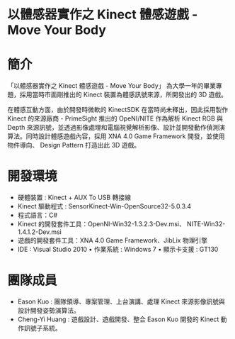 # 以體感器實作之 Kinect 體感遊戲 - Move Your Body


# 簡介
「以體感器實作之 Kinect 體感遊戲 - Move Your Body」 為大學一年的畢業專題，採用當時市面剛推出的 Kinect 裝置為體感訊號來源，所開發出的 3D 遊戲。

在體感互動方面，由於開發時微軟的 KinectSDK 在當時尚未釋出，因此採用製作 Kinect 的來源廠商 - PrimeSight 推出的 OpeNI/NITE 作為解析 Kinect RGB 與 Depth 來源訊號，並透過影像處理和電腦視覺解析影像、設計並開發動作偵測演算法。同時設計體感遊戲內容，採用 XNA 4.0 Game Framework 開發，並使用物件導向、 Design Pattern 打造出此 3D 遊戲。

# 開發環境
- 硬體裝置 : Kinect + AUX To USB 轉接線 
- Kinect 驅動程式 : SensorKinect-Win-OpenSource32-5.0.3.4
- 程式語言：C#
- Kinect 的開發套件工具：OpenNI-Win32-1.3.2.3-Dev.msi、 NITE-Win32-1.4.1.2-Dev.msi
- 遊戲的開發套件工具：XNA 4.0 Game Framework、JibLix 物理引擎
- IDE : Visual Studio 2010 • 作業系統 : Windows 7 • 顯示卡支援 : GT130 

# 團隊成員
- Eason Kuo : 團隊領導、專案管理、上台演講、處理 Kinect 來源影像訊號與設計開發姿勢演算法。
- Cheng-Yi Huang : 遊戲設計、遊戲開發、整合 Eason Kuo 開發的 Kinect 動作訊號子系統。
